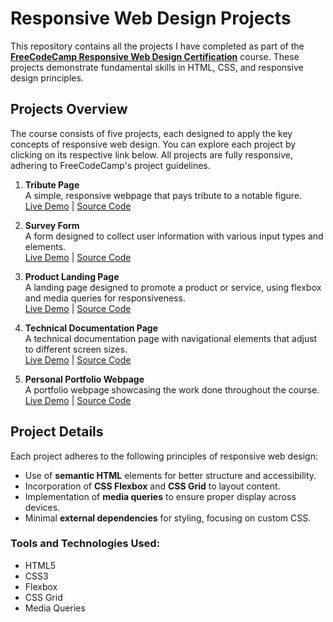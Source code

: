 # Responsive Web Design Projects

This repository contains all the projects I have completed as part of the **[FreeCodeCamp Responsive Web Design Certification](https://www.freecodecamp.org/learn/)** course. These projects demonstrate fundamental skills in HTML, CSS, and responsive design principles.

## Projects Overview

The course consists of five projects, each designed to apply the key concepts of responsive web design. You can explore each project by clicking on its respective link below. All projects are fully responsive, adhering to FreeCodeCamp's project guidelines.

1. **Tribute Page**  
   A simple, responsive webpage that pays tribute to a notable figure.  
   [Live Demo](#) | [Source Code](#)

2. **Survey Form**  
   A form designed to collect user information with various input types and elements.  
   [Live Demo](#) | [Source Code](#)

3. **Product Landing Page**  
   A landing page designed to promote a product or service, using flexbox and media queries for responsiveness.  
   [Live Demo](#) | [Source Code](#)

4. **Technical Documentation Page**  
   A technical documentation page with navigational elements that adjust to different screen sizes.  
   [Live Demo](#) | [Source Code](#)

5. **Personal Portfolio Webpage**  
   A portfolio webpage showcasing the work done throughout the course.  
   [Live Demo](#) | [Source Code](#)

## Project Details

Each project adheres to the following principles of responsive web design:
- Use of **semantic HTML** elements for better structure and accessibility.
- Incorporation of **CSS Flexbox** and **CSS Grid** to layout content.
- Implementation of **media queries** to ensure proper display across devices.
- Minimal **external dependencies** for styling, focusing on custom CSS.

### Tools and Technologies Used:
- HTML5
- CSS3
- Flexbox
- CSS Grid
- Media Queries
